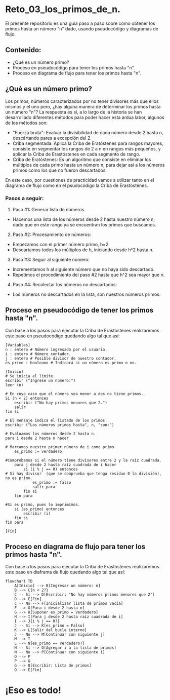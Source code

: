 # Reto_03_los_primos_de_n.
El presente repositorio es una guía paso a paso sobre como obtener los primos hasta un número "n" dado, usando pseudocódigo y diagramas de flujo.

## Contenido:
- ¿Qué es un número primo?
- Proceso en pseudocódigo para tener los primos hasta "n".
- Proceso en diagrama de flujo para tener los primos hasta "n".

## ¿Qué es un número primo?
Los primos, números caracterizados por no tener divisores más que ellos mismos y el uno pero, ¿hay alguna manera de determinar los primos hasta un número "n"?
La respuesta es sí, a lo largo de la historia se han desarrollado diferentes métodos para poder hacer esta ardua labor, algunos de los métodos son:
- "Fuerza bruta": Evaluar la divisibilidad de cada número desde 2 hasta n, descártando pares a excepción del 2.
- Criba segmentada: Aplica la Criba de Eratóstenes para rangos mayores, consiste en segmentar los rangos de 2 a n en rangos más pequeños, y aplicar la Criba de Erastóstenes en cada segmento de rango.
- Criba de Eratóstenes: Es un algoritmo que consiste en eliminar los múltiplos de cada primo hasta un número n, para dejar así a los números primos como los que no fueron descartados.

En este caso, por cuestiones de practicidad vamos a utilizar tanto en el diagrama de flujo como en el psudocódigo la Criba de Erastóstenes.

### Pasos a seguir:
1. Paso #1: Generar lista de números.
 - Hacemos una lista de los números desde 2 hasta nuestro número n; dado que en este rango ya se encuentran los primos que buscamos.
2. Paso #2: Procesamiento de números:
 - Empezamos con el primer número primo, h=2.
 - Descartamos todos los múltiplos de h, iniciando desde h^2 hasta n.
3. Paso #3: Seguir al siguiente número:
 - Incrementamos h al siguiente número que no haya sido descartado.
 - Repetimos el procedimiento del paso #2 hasta que h^2 sea mayor que n.
4.  Paso #4: Recolectar los números no descartados:
 - Los números no descartados en la lista, son nuestros números primos.


## Proceso en pseudocódigo de tener los primos hasta "n".
Con base a los pasos para ejecutar la Criba de Erastóstenes realizaremos este paso en pseudocódigo quedando algo tal que así:

```Pseudocódigo:
[Variables]
n : entero # Número ingresado por el usuario.
i : entero # Número contador.
j : entero # Posible divisor de nuestro contador.
es_primo : booleano # Indicará si un número es primo o no.

[Inicio]
# Se inicia el límite.
escribir ("Ingrese un número:")
leer (n)

# En cuyo caso que el número sea menor a dos no tiene primos.
Si (n < 2) entonces
    escribir ("No hay primos menores que 2.")
    salir
fin si

# El mensaje indica el listado de los primos.
escribir ("Los números primos hasta", n, "son:")

# Evaluamos los números desde 2 hasta n.
para i desde 2 hasta n hacer

# Marcamos nuestro primer número de i como primo.
    es_primo := verdadero

#Comprobamos si el número tiene divisores entre 2 y la raíz cuadrada.
    para j desde 2 hasta raíz cuadrada de i hacer
        si (i % j == 0) entonces
# Si hay divisor  (que se comprueba que tenga residuo 0 la división), no es primo.
            es_primo := falso
            salir para
        fin si
    fin para

#Si es primo, pues lo imprimimos.
    si (es_primo) entonces
        escribir (i)
    fin si
fin para

[Fin]

```
## Proceso en diagrama de flujo para tener los primos hasta "n".
Con base a los pasos para ejecutar la Criba de Erastóstenes realizaremos este paso en diaframa de flujo quedando algo tal que así:

```mermaid
flowchart TD
    A[Inicio] --> B[Ingresar un número: n]
    B --> C{n < 2?}
    C -- Sí --> D[Escribir: "No hay números primos menores que 2"]
    D --> E[Fin]
    C -- No --> F[Inicializar lista de primos vacía]
    F --> G[Para i desde 2 hasta n]
    G --> H[Suponer es_primo = Verdadero]
    H --> I[Para j desde 2 hasta raíz cuadrada de i]
    I --> J{i % j == 0?}
    J -- Sí --> K[es_primo = Falso]
    K --> L[Salir del bucle interno]
    J -- No --> M[Continuar con siguiente j]
    M --> I
    L --> N{es_primo == Verdadero?}
    N -- Sí --> O[Agregar i a la lista de primos]
    N -- No --> P[Continuar con siguiente i]
    O --> P
    P --> G
    G --> Q[Escribir: Lista de primos]
    Q --> E[Fin]

```
# ¡Eso es todo!
